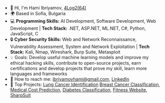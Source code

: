 - 👋 Hi, I'm Hami Ibriyamov, [4Log2(64)](24_years_old)
- 🌍 Based in Sofia, Bulgaria
- 💻 **Programming Skills:** AI Development, Software Development, Web Development | **Tech Stack:** .NET, ASP.NET, ML.NET, C#, Python, JavaScript, C
- 🔒 **Cyber Security Skills:** Web and Network Reconnaissance, Vulnerability Assessment, System and Network Exploitation | **Tech Stack:** Kali, Nmap, Wireshark, Burp Suite, Metasploit
- 💡 Goals: Develop useful machine learning models and improve my ethical hacking skills, contribute to open-source projects, earn certifications and develop projects that prove my skill, learn more languages and frameworks
- 💬 How to reach me: [ibriyamovhami@gmail.com](https://mail.google.com/mail/u/ibriyamovhami@gmail.com/#compose), [LinkedIn](https://www.linkedin.com/in/hami-ibriyamov-727146268/)
- 🚀 Top Projects: [Lung Cancer Identification](https://github.com/hamii31/Stanford-University-ML-Specialization/blob/main/Supervised%20Machine%20Learning/Week%203/Personal%20Projects/LungCancerIdentification.py) [Breast Cancer Classification](https://github.com/hamii31/Stanford-University-ML-Specialization/blob/main/Supervised%20Machine%20Learning/Week%203/Personal%20Projects/BreastCancerClassification.py), [Medical Cost Prediction](https://github.com/hamii31/Stanford-University-ML-Specialization/blob/main/Supervised%20Machine%20Learning/Week%202/Personal%20Projects/MedicalCostPrediction.py), [Diabetes Classification](https://github.com/hamii31/Stanford-University-ML-Specialization/blob/main/Supervised%20Machine%20Learning/Week%203/Personal%20Projects/DiabetesClassification.py), [Fitness Website](https://github.com/hamii31/LiftingDomeVS), [SharpSuit](https://github.com/hamii31/SharpSuit)
